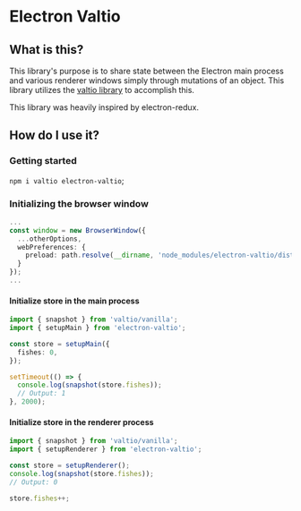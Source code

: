 # Electron Valtio

## What is this?

This library's purpose is to share state between the Electron main process and various renderer windows simply through mutations of an object. This library utilizes the [valtio library](https://github.com/pmndrs/valtio) to accomplish this.

This library was heavily inspired by electron-redux.

## How do I use it?

### Getting started

`npm i valtio electron-valtio`;

### Initializing the browser window

```typescript
...
const window = new BrowserWindow({
  ...otherOptions,
  webPreferences: {
    preload: path.resolve(__dirname, 'node_modules/electron-valtio/dist/preload.js')
  }
});
...
```

#### Initialize store in the main process

```typescript
import { snapshot } from 'valtio/vanilla';
import { setupMain } from 'electron-valtio';

const store = setupMain({
  fishes: 0,
});

setTimeout(() => {
  console.log(snapshot(store.fishes));
  // Output: 1
}, 2000);
```

#### Initialize store in the renderer process

```typescript
import { snapshot } from 'valtio/vanilla';
import { setupRenderer } from 'electron-valtio';

const store = setupRenderer();
console.log(snapshot(store.fishes));
// Output: 0

store.fishes++;
```
